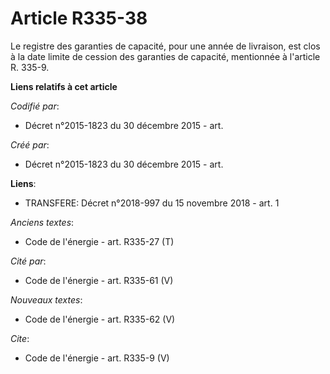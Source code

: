 # Article R335-38

Le registre des garanties de capacité, pour une année de livraison, est clos à la date limite de cession des garanties de
capacité, mentionnée à l'article R. 335-9.

**Liens relatifs à cet article**

_Codifié par_:

  - Décret n°2015-1823 du 30 décembre 2015 - art.

_Créé par_:

  - Décret n°2015-1823 du 30 décembre 2015 - art.

**Liens**:

  - TRANSFERE: Décret n°2018-997 du 15 novembre 2018 - art. 1

_Anciens textes_:

  - Code de l'énergie - art. R335-27 (T)

_Cité par_:

  - Code de l'énergie - art. R335-61 (V)

_Nouveaux textes_:

  - Code de l'énergie - art. R335-62 (V)

_Cite_:

  - Code de l'énergie - art. R335-9 (V)
